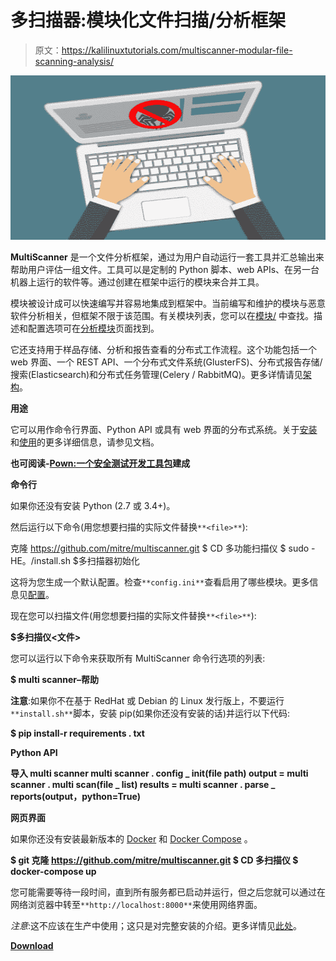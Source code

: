 # 多扫描器:模块化文件扫描/分析框架

> 原文：<https://kalilinuxtutorials.com/multiscanner-modular-file-scanning-analysis/>

[![Multiscanner : Modular File Scanning/Analysis Framework](img//938c50ed559a92669bfbb493588e8c24.png "Multiscanner : Modular File Scanning/Analysis Framework")](https://1.bp.blogspot.com/-9YsvqGtOaY0/XhOqKSN-CfI/AAAAAAAAESU/b0CUD274U64437bGSnzDKKYSyVM708K5gCLcBGAsYHQ/s1600/MultiScanner%25281%2529.png)

**MultiScanner** 是一个文件分析框架，通过为用户自动运行一套工具并汇总输出来帮助用户评估一组文件。工具可以是定制的 Python 脚本、web APIs、在另一台机器上运行的软件等。通过创建在框架中运行的模块来合并工具。

模块被设计成可以快速编写并容易地集成到框架中。当前编写和维护的模块与恶意软件分析相关，但框架不限于该范围。有关模块列表，您可以在[模块/](https://github.com/mitre/multiscanner/blob/master/modules) 中查找。描述和配置选项可在[分析模块](http://multiscanner.readthedocs.io/en/latest/use/use-analysis-mods.html)页面找到。

它还支持用于样品存储、分析和报告查看的分布式工作流程。这个功能包括一个 web 界面、一个 REST API、一个分布式文件系统(GlusterFS)、分布式报告存储/搜索(Elasticsearch)和分布式任务管理(Celery / RabbitMQ)。更多详情请见[架构](http://multiscanner.readthedocs.io/en/latest/arch.html)。

**用途**

它可以用作命令行界面、Python API 或具有 web 界面的分布式系统。关于[安装](http://multiscanner.readthedocs.io/en/latest/install.html)和[使用](http://multiscanner.readthedocs.io/en/latest/use/index.html)的更多详细信息，请参见文档。

**也可阅读-[Pown:一个安全测试开发工具包](https://kalilinuxtutorials.com/pown-security-testing-toolkit/)建成**

**命令行**

如果你还没有安装 Python (2.7 或 3.4+)。

然后运行以下命令(用您想要扫描的实际文件替换`**<file>**`):

克隆 https://github.com/mitre/multiscanner.git
$ CD 多功能扫描仪
$ sudo -HE。/install.sh
$多扫描器初始化

这将为您生成一个默认配置。检查`**config.ini**`查看启用了哪些模块。更多信息见[配置](http://multiscanner.readthedocs.io/en/latest/install.html#configuration)。

现在您可以扫描文件(用您想要扫描的实际文件替换`**<file>**`):

**$多扫描仪<文件>**

您可以运行以下命令来获取所有 MultiScanner 命令行选项的列表:

**$ multi scanner–帮助**

**注意**:如果你不在基于 RedHat 或 Debian 的 Linux 发行版上，不要运行`**install.sh**`脚本，安装 pip(如果你还没有安装的话)并运行以下代码:

**$ pip install-r requirements . txt**

**Python API**

**导入 multi scanner
multi scanner . config _ init(file path)
output = multi scanner . multi scan(file _ list)
results = multi scanner . parse _ reports(output，python=True)**

**网页界面**

如果你还没有安装最新版本的 [Docker](https://docs.docker.com/engine/installation/) 和 [Docker Compose](https://docs.docker.com/compose/install/) 。

**$ git 克隆 https://github.com/mitre/multiscanner.git
$ CD 多扫描仪
$ docker-compose up**

您可能需要等待一段时间，直到所有服务都已启动并运行，但之后您就可以通过在网络浏览器中转至`**http://localhost:8000**`来使用网络界面。

*注意*:这不应该在生产中使用；这只是对完整安装的介绍。更多详情见[此处](http://multiscanner.readthedocs.io/en/latest/install.html#standalone-docker-installation)。

[**Download**](https://github.com/mitre/multiscanner)